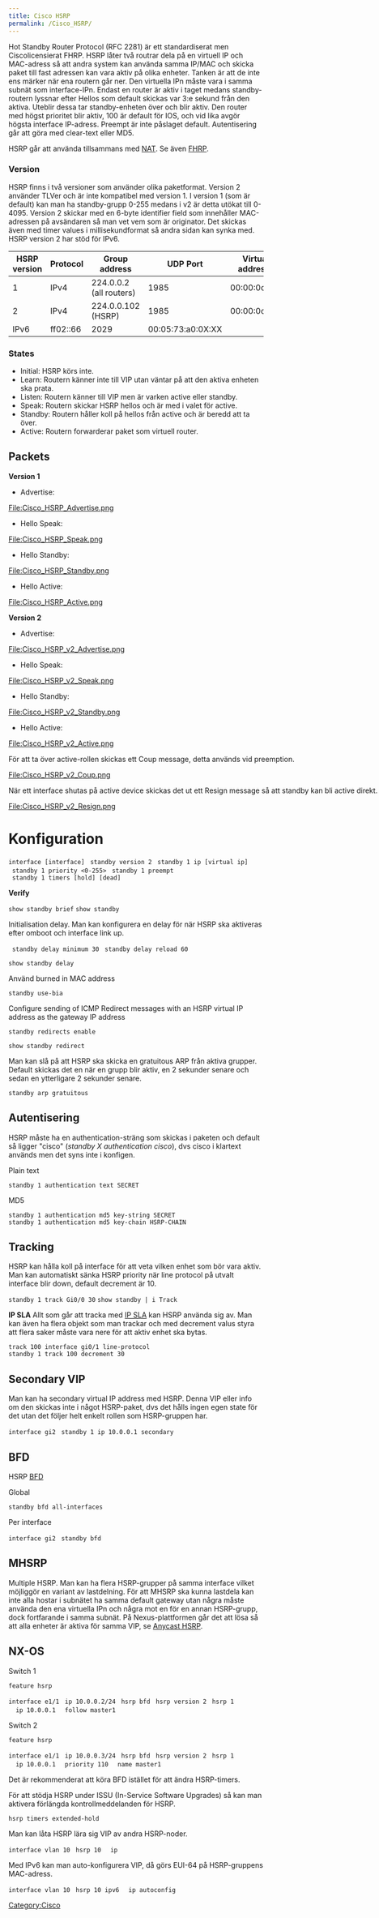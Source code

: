 ```yaml
---
title: Cisco HSRP
permalink: /Cisco_HSRP/
---
```


Hot Standby Router Protocol (RFC 2281) är ett standardiserat men
Ciscolicensierat FHRP. HSRP låter två routrar dela på en virtuell IP och
MAC-adress så att andra system kan använda samma IP/MAC och skicka paket
till fast adressen kan vara aktiv på olika enheter. Tanken är att de
inte ens märker när ena routern går ner. Den virtuella IPn måste vara i
samma subnät som interface-IPn. Endast en router är aktiv i taget medans
standby-routern lyssnar efter Hellos som default skickas var 3:e sekund
från den aktiva. Uteblir dessa tar standby-enheten över och blir aktiv.
Den router med högst prioritet blir aktiv, 100 är default för IOS, och
vid lika avgör högsta interface IP-adress. Preempt är inte påslaget
default. Autentisering går att göra med clear-text eller MD5.

HSRP går att använda tillsammans med [NAT](/Cisco_NAT#HSRP "wikilink").
Se även [FHRP](/Cisco_FHRP "wikilink").

### Version

HSRP finns i två versioner som använder olika paketformat. Version 2
använder TLVer och är inte kompatibel med version 1. I version 1 (som är
default) kan man ha standby-grupp 0-255 medans i v2 är detta utökat till
0-4095. Version 2 skickar med en 6-byte identifier field som innehåller
MAC-adressen på avsändaren så man vet vem som är originator. Det skickas
även med timer values i millisekundformat så andra sidan kan synka med.
HSRP version 2 har stöd för IPv6.

| HSRP version | Protocol | Group address           | UDP Port          | Virtual MAC address range |
|--------------|----------|-------------------------|-------------------|---------------------------|
| 1            | IPv4     | 224.0.0.2 (all routers) | 1985              | 00:00:0c:07:ac:XX         |
| 2            | IPv4     | 224.0.0.102 (HSRP)      | 1985              | 00:00:0c:9f:fX:XX         |
| IPv6         | ff02::66 | 2029                    | 00:05:73:a0:0X:XX |                           |

### States

-   Initial: HSRP körs inte.
-   Learn: Routern känner inte till VIP utan väntar på att den aktiva
    enheten ska prata.
-   Listen: Routern känner till VIP men är varken active eller standby.
-   Speak: Routern skickar HSRP hellos och är med i valet för active.
-   Standby: Routern håller koll på hellos från active och är beredd att
    ta över.
-   Active: Routern forwarderar paket som virtuell router.

Packets
-------

**Version 1**

<div class="mw-collapsible mw-collapsed" style="width:250px">

-   Advertise:

<div class="mw-collapsible-content">

[<File:Cisco_HSRP_Advertise.png>‎](/File:Cisco_HSRP_Advertise.png‎ "wikilink")

</div>
</div>
<div class="mw-collapsible mw-collapsed" style="width:250px">

-   Hello Speak:

<div class="mw-collapsible-content">

[<File:Cisco_HSRP_Speak.png>‎](/File:Cisco_HSRP_Speak.png‎ "wikilink")

</div>
</div>
<div class="mw-collapsible mw-collapsed" style="width:250px">

-   Hello Standby:

<div class="mw-collapsible-content">

[<File:Cisco_HSRP_Standby.png>‎](/File:Cisco_HSRP_Standby.png‎ "wikilink")

</div>
</div>
<div class="mw-collapsible mw-collapsed" style="width:250px">

-   Hello Active:

<div class="mw-collapsible-content">

[<File:Cisco_HSRP_Active.png>‎](/File:Cisco_HSRP_Active.png‎ "wikilink")

</div>
</div>

**Version 2**

<div class="mw-collapsible mw-collapsed" style="width:250px">

-   Advertise:

<div class="mw-collapsible-content">

[<File:Cisco_HSRP_v2_Advertise.png>‎](/File:Cisco_HSRP_v2_Advertise.png‎ "wikilink")

</div>
</div>
<div class="mw-collapsible mw-collapsed" style="width:250px">

-   Hello Speak:

<div class="mw-collapsible-content">

[<File:Cisco_HSRP_v2_Speak.png>‎](/File:Cisco_HSRP_v2_Speak.png‎ "wikilink")

</div>
</div>
<div class="mw-collapsible mw-collapsed" style="width:250px">

-   Hello Standby:

<div class="mw-collapsible-content">

[<File:Cisco_HSRP_v2_Standby.png>‎](/File:Cisco_HSRP_v2_Standby.png‎ "wikilink")

</div>
</div>
<div class="mw-collapsible mw-collapsed" style="width:250px">

-   Hello Active:

<div class="mw-collapsible-content">

[<File:Cisco_HSRP_v2_Active.png>‎](/File:Cisco_HSRP_v2_Active.png‎ "wikilink")

</div>
</div>
<div class="mw-collapsible mw-collapsed" style="width:830px">

För att ta över active-rollen skickas ett Coup message, detta används
vid preemption.

<div class="mw-collapsible-content">

[<File:Cisco_HSRP_v2_Coup.png>‎](/File:Cisco_HSRP_v2_Coup.png‎ "wikilink")

</div>
</div>
<div class="mw-collapsible mw-collapsed" style="width:830px">

När ett interface shutas på active device skickas det ut ett Resign
message så att standby kan bli active direkt.

<div class="mw-collapsible-content">

[<File:Cisco_HSRP_v2_Resign.png>‎](/File:Cisco_HSRP_v2_Resign.png‎ "wikilink")

</div>
</div>

Konfiguration
=============

`interface [interface]`
` standby version 2`
` standby 1 ip [virtual ip]`
` standby 1 priority <0-255>`
` standby 1 preempt`
` standby 1 timers [hold] [dead]`

**Verify**

`show standby brief`
`show standby`

Initialisation delay. Man kan konfigurera en delay för när HSRP ska
aktiveras efter omboot och interface link up.

` standby delay minimum 30`
` standby delay reload 60`

`show standby delay`

Använd burned in MAC address

`standby use-bia`

Configure sending of ICMP Redirect messages with an HSRP virtual IP
address as the gateway IP address

`standby redirects enable`

`show standby redirect`

Man kan slå på att HSRP ska skicka en gratuitous ARP från aktiva
grupper. Default skickas det en när en grupp blir aktiv, en 2 sekunder
senare och sedan en ytterligare 2 sekunder senare.

`standby arp gratuitous`

Autentisering
-------------

HSRP måste ha en authentication-sträng som skickas i paketen och default
så ligger "cisco" (*standby X authentication cisco*), dvs cisco i
klartext används men det syns inte i konfigen.

Plain text

`standby 1 authentication text SECRET`

MD5

`standby 1 authentication md5 key-string SECRET`
`standby 1 authentication md5 key-chain HSRP-CHAIN`

Tracking
--------

HSRP kan hålla koll på interface för att veta vilken enhet som bör vara
aktiv. Man kan automatiskt sänka HSRP priority när line protocol på
utvalt interface blir down, default decrement är 10.

`standby 1 track Gi0/0 30`
`show standby | i Track`

**IP SLA**
Allt som går att tracka med [IP SLA](/Cisco_Routing#IP_SLA "wikilink")
kan HSRP använda sig av. Man kan även ha flera objekt som man trackar
och med decrement valus styra att flera saker måste vara nere för att
aktiv enhet ska bytas.

`track 100 interface gi0/1 line-protocol`
`standby 1 track 100 decrement 30`

Secondary VIP
-------------

Man kan ha secondary virtual IP address med HSRP. Denna VIP eller info
om den skickas inte i något HSRP-paket, dvs det hålls ingen egen state
för det utan det följer helt enkelt rollen som HSRP-gruppen har.

`interface gi2`
` standby 1 ip 10.0.0.1 secondary`

BFD
---

HSRP [BFD](/Cisco_BFD "wikilink")

Global

`standby bfd all-interfaces`

Per interface

`interface gi2`
` standby bfd`

MHSRP
-----

Multiple HSRP. Man kan ha flera HSRP-grupper på samma interface vilket
möjliggör en variant av lastdelning. För att MHSRP ska kunna lastdela
kan inte alla hostar i subnätet ha samma default gateway utan några
måste använda den ena virtuella IPn och några mot en för en annan
HSRP-grupp, dock fortfarande i samma subnät. På Nexus-plattformen går
det att lösa så att alla enheter är aktiva för samma VIP, se [Anycast
HSRP](/Nexus_FabricPath#Anycast_HSRP "wikilink").

NX-OS
-----

Switch 1

`feature hsrp`

`interface e1/1`
` ip 10.0.0.2/24`
` hsrp bfd`
` hsrp version 2`
` hsrp 1`
`  ip 10.0.0.1`
`  follow master1`

Switch 2

`feature hsrp`

`interface e1/1`
` ip 10.0.0.3/24`
` hsrp bfd`
` hsrp version 2`
` hsrp 1`
`  ip 10.0.0.1`
`  priority 110`
`  name master1`

Det är rekommenderat att köra BFD istället för att ändra HSRP-timers.

För att stödja HSRP under ISSU (In-Service Software Upgrades) så kan man
aktivera förlängda kontrollmeddelanden för HSRP.

`hsrp timers extended-hold`

Man kan låta HSRP lära sig VIP av andra HSRP-noder.

`interface vlan 10`
` hsrp 10`
`  ip`

Med IPv6 kan man auto-konfigurera VIP, då görs EUI-64 på HSRP-gruppens
MAC-adress.

`interface vlan 10`
` hsrp 10 ipv6`
`  ip autoconfig`

[Category:Cisco](/Category:Cisco "wikilink")